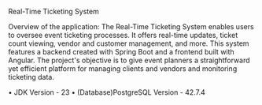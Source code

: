 Real-Time Ticketing System 

Overview of the application: The Real-Time Ticketing System enables users to oversee event ticketing processes. It offers real-time updates, ticket count viewing, vendor and customer management, and more. This system features a backend created with Spring Boot and a frontend built with Angular. The project's objective is to give event planners a straightforward yet efficient platform for managing clients and vendors and monitoring ticketing data.

• JDK Version - 23 • (Database)PostgreSQL Version - 42.7.4
